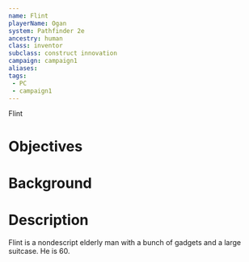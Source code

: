 ```yaml
---
name: Flint
playerName: Ogan 
system: Pathfinder 2e
ancestry: human
class: inventor
subclass: construct innovation
campaign: campaign1
aliases:
tags:
 - PC
 - campaign1
---
```

Flint

# Objectives


# Background


# Description


Flint is a nondescript elderly man with a bunch of gadgets and a large suitcase. He is 60.